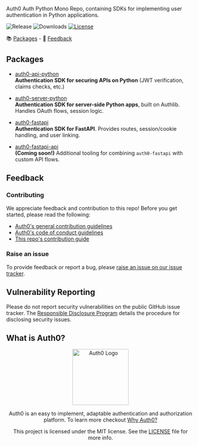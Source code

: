 Auth0 Auth Python Mono Repo, containing SDKs for implementing user authentication in Python applications.

![Release](https://img.shields.io/pypi/v/auth0-python)
![Downloads](https://img.shields.io/pypi/dw/auth0-python)
[![License](https://img.shields.io/:license-MIT-blue.svg?style=flat)](https://opensource.org/licenses/MIT)

📚 [Packages](#packages) - 💬 [Feedback](#feedback)


## Packages
- [auth0-api-python](./packages/auth0-api-python/README.md)  
  **Authentication SDK for securing APIs on Python** (JWT verification, claims checks, etc.)

- [auth0-server-python](./packages/auth0-server-python/README.md)  
  **Authentication SDK for server-side Python apps**, built on Authlib. Handles OAuth flows, session logic.

- [auth0-fastapi](./packages/auth0-fastapi/README.md)  
  **Authentication SDK for FastAPI**. Provides routes, session/cookie handling, and user linking.

- [auth0-fastapi-api](./packages/auth0-fastapi-api/README.md)  
  **(Coming soon!)** Additional tooling for combining `auth0-fastapi` with custom API flows.

## Feedback

### Contributing

We appreciate feedback and contribution to this repo! Before you get started, please read the following:

- [Auth0's general contribution guidelines](https://github.com/auth0/open-source-template/blob/master/GENERAL-CONTRIBUTING.md)
- [Auth0's code of conduct guidelines](https://github.com/auth0/open-source-template/blob/master/CODE-OF-CONDUCT.md)
- [This repo's contribution guide](./CONTRIBUTING.md)

### Raise an issue

To provide feedback or report a bug, please [raise an issue on our issue tracker](https://github.com/auth0/auth0-server-python/issues).

## Vulnerability Reporting

Please do not report security vulnerabilities on the public GitHub issue tracker. The [Responsible Disclosure Program](https://auth0.com/responsible-disclosure-policy) details the procedure for disclosing security issues.

## What is Auth0?

<p align="center">
  <picture>
    <source media="(prefers-color-scheme: dark)" srcset="https://cdn.auth0.com/website/sdks/logos/auth0_dark_mode.png" width="150">
    <source media="(prefers-color-scheme: light)" srcset="https://cdn.auth0.com/website/sdks/logos/auth0_light_mode.png" width="150">
    <img alt="Auth0 Logo" src="https://cdn.auth0.com/website/sdks/logos/auth0_light_mode.png" width="150">
  </picture>
</p>
<p align="center">
  Auth0 is an easy to implement, adaptable authentication and authorization platform. To learn more checkout <a href="https://auth0.com/why-auth0">Why Auth0?</a>
</p>
<p align="center">
  This project is licensed under the MIT license. See the <a href="https://github.com/auth0/auth0-server-python/blob/main/packages/auth0-server-python/LICENSE"> LICENSE</a> file for more info.
</p>
